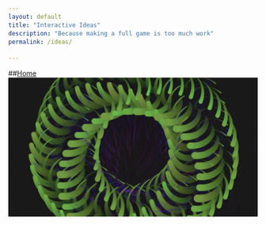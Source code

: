 ```yaml
---
layout: default
title: "Interactive Ideas"
description: "Because making a full game is too much work"
permalink: /ideas/

---
```

##[Home](/)
![Image](/docs/assets/1.png)
